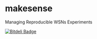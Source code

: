 makesense
=========

Managing Reproducible WSNs Experiments


[![Bitdeli Badge](https://d2weczhvl823v0.cloudfront.net/sieben/makesense/trend.png)](https://bitdeli.com/free "Bitdeli Badge")

